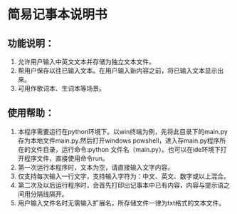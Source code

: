 # 简易记事本说明书   

## 功能说明：  
1. 允许用户输入中英文文本并存储为独立文本文件。  
2. 帮用户保存以往已输入文本。在用户输入新内容之前，将已输入文本显示出来。
3. 可用作歌词本、生词本等场景。

## 使用帮助：
1. 本程序需要运行在python环境下。以win终端为例，先将此目录下的main.py存为本地文件main.py.然后打开windows powshell，进入存main.py程序所在的文件目录，运行命令:python 文件名（main.py）。也可以在ide环境下打开程序文件，直接使用命令run。
2. 第一次运行本程序时，文本为空，请直接输入文字内容。  
3. 仅支持每次输入一行文字，支持输入字符为：中文、英文、数字或以上混合。   
4. 第二次及以后运行程序时，会首先打印出记事本中已有内容，内容与提示语之间用分隔线隔开。
5. 用户输入文件名时无需输入扩展名，所存储文件一律为txt格式的文本文件。

